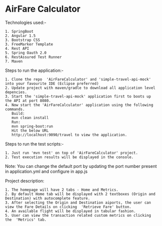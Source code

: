 # AirFare Calculator

Technologies used:-

	1. SpringBoot
	2. Angular 1.5
	3. Bootstrap CSS
	3. FreeMarker Template
	4. Rest API
  	5. Spring Oauth 2.0
	6. RestAssured Test Runner
	7. Maven

Steps to run the application:-

	1. Clone the repo  'AirFareCalculator' and 'simple-travel-api-mock' into your favourite IDE (Eclipse preferred)
	2. Update project with maven/gradle to download all application level depencies.
	3. Start the 'simple-travel-api-mock' application first to boots up the API at port 8080.
	4. Now start the 'AirFareCalculator' application using the following commands.
	   Build:
	   mvn clean install 
	   Run: 
	   mvn spring-boot:run
	   Hit the below URL 
	   http://localhost:9090/travel to view the application.
	
Steps to run the test scripts:-

	1. Just run 'mvn test' on top of 'AirFareCalculator' project.
	2. Test execution results will be displayed in the console.
	
	
Note: You can change the default port by updating the port number present in application.yml and configure in app.js

Project description:

	1. The homepage will have 2 tabs - Home and Metrics.
	2. By default Home tab will be displayed with 2 textboxes (Origin and Destination) with autocomplete feature.
	3. After selecting the Origin and Destination aiports, the user can view the Fare Details on clicking  'Retrieve Fare' button.
	4. An available flight will be displayed in tabular fashion.
	5. User can view the transaction related custom metrics on clicking the  'Metrics' tab.
	